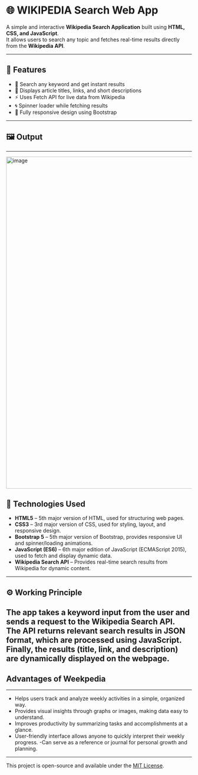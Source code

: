# 🌐 WIKIPEDIA Search Web App

A simple and interactive **Wikipedia Search Application** built using **HTML, CSS, and JavaScript**.  
It allows users to search any topic and fetches real-time results directly from the **Wikipedia API**.

---

## 🚀 Features

- 🔎 Search any keyword and get instant results  
- 🧭 Displays article titles, links, and short descriptions  
- ⚡ Uses Fetch API for live data from Wikipedia  
- 🌀 Spinner loader while fetching results  
- 🧩 Fully responsive design using Bootstrap

---

## 🖼️ Output
---

<img width="688" height="900" alt="image" src="https://github.com/user-attachments/assets/cb62b68f-af2f-451a-8c38-f4105e540645" />

## 🧠 Technologies Used

- **HTML5** – 5th major version of HTML, used for structuring web pages.  
- **CSS3** – 3rd major version of CSS, used for styling, layout, and responsive design.  
- **Bootstrap 5** – 5th major version of Bootstrap, provides responsive UI and spinner/loading animations.  
- **JavaScript (ES6)** – 6th major edition of JavaScript (ECMAScript 2015), used to fetch and display dynamic data.  
- **Wikipedia Search API** – Provides real-time search results from Wikipedia for dynamic content.


---

## ⚙️ Working Principle

The app takes a keyword input from the user and sends a request to the **Wikipedia Search API**.  
The API returns relevant search results in JSON format, which are processed using **JavaScript**.  
Finally, the results (title, link, and description) are dynamically displayed on the webpage.
---
## Advantages of Weekpedia 
---
- Helps users track and analyze weekly activities in a simple, organized way.
- Provides visual insights through graphs or images, making data easy to understand.
- Improves productivity by summarizing tasks and accomplishments at a glance.
- User-friendly interface allows anyone to quickly interpret their weekly progress.
-Can serve as a reference or journal for personal growth and planning.
---

This project is open-source and available under the [MIT License](LICENSE).
